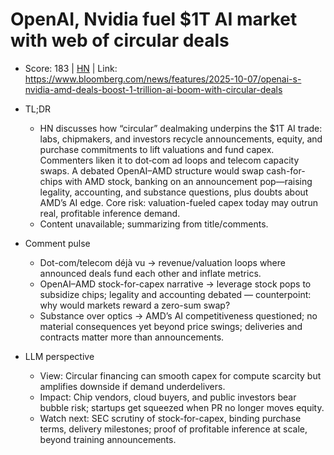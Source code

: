 # OpenAI, Nvidia fuel $1T AI market with web of circular deals

- Score: 183 | [HN](https://news.ycombinator.com/item?id=45521629) | Link: https://www.bloomberg.com/news/features/2025-10-07/openai-s-nvidia-amd-deals-boost-1-trillion-ai-boom-with-circular-deals

- TL;DR
    - HN discusses how “circular” dealmaking underpins the $1T AI trade: labs, chipmakers, and investors recycle announcements, equity, and purchase commitments to lift valuations and fund capex. Commenters liken it to dot‑com ad loops and telecom capacity swaps. A debated OpenAI–AMD structure would swap cash-for-chips with AMD stock, banking on an announcement pop—raising legality, accounting, and substance questions, plus doubts about AMD’s AI edge. Core risk: valuation-fueled capex today may outrun real, profitable inference demand.
    - Content unavailable; summarizing from title/comments.

- Comment pulse
    - Dot-com/telecom déjà vu → revenue/valuation loops where announced deals fund each other and inflate metrics.
    - OpenAI–AMD stock-for-capex narrative → leverage stock pops to subsidize chips; legality and accounting debated — counterpoint: why would markets reward a zero-sum swap?
    - Substance over optics → AMD’s AI competitiveness questioned; no material consequences yet beyond price swings; deliveries and contracts matter more than announcements.

- LLM perspective
    - View: Circular financing can smooth capex for compute scarcity but amplifies downside if demand underdelivers.
    - Impact: Chip vendors, cloud buyers, and public investors bear bubble risk; startups get squeezed when PR no longer moves equity.
    - Watch next: SEC scrutiny of stock-for-capex, binding purchase terms, delivery milestones; proof of profitable inference at scale, beyond training announcements.
